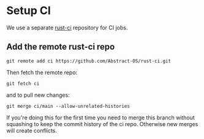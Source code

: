 # Setup CI

We use a separate [rust-ci]() repository for CI jobs. 

## Add the remote rust-ci repo

```shell
git remote add ci https://github.com/Abstract-OS/rust-ci.git
```

Then fetch the remote repo:

```shell
git fetch ci
```

and to pull new changes:

```shell
git merge ci/main --allow-unrelated-histories         
```

If you're doing this for the first time you need to merge this branch without squashing to keep the commit history of the ci repo. Otherwise new merges will create conflicts.